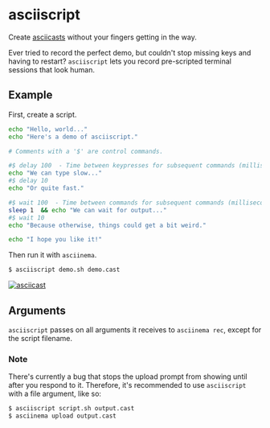 # asciiscript

Create [asciicasts](https://asciinema.org) without your fingers getting in the way.

Ever tried to record the perfect demo, but couldn't stop missing keys and having to restart?
`asciiscript` lets you record pre-scripted terminal sessions that look human.

## Example

First, create a script.

```sh
echo "Hello, world..."
echo "Here's a demo of asciiscript."

# Comments with a '$' are control commands.

#$ delay 100  - Time between keypresses for subsequent commands (milliseconds).
echo "We can type slow..."
#$ delay 10
echo "Or quite fast."

#$ wait 100  - Time between commands for subsequent commands (milliseconds)
sleep 1  && echo "We can wait for output..."
#$ wait 10
echo "Because otherwise, things could get a bit weird."

echo "I hope you like it!"
```

Then run it with `asciinema`.

```sh
$ asciiscript demo.sh demo.cast
```

[![asciicast](https://asciinema.org/a/207980.png)](https://asciinema.org/a/207980)

## Arguments

`asciiscript` passes on all arguments it receives to `asciinema rec`, except for the script filename.

### Note

There's currently a bug that stops the upload prompt from showing until after you respond to it.
Therefore, it's recommended to use `asciiscript` with a file argument, like so:

```sh
$ asciiscript script.sh output.cast
$ asciinema upload output.cast
```
